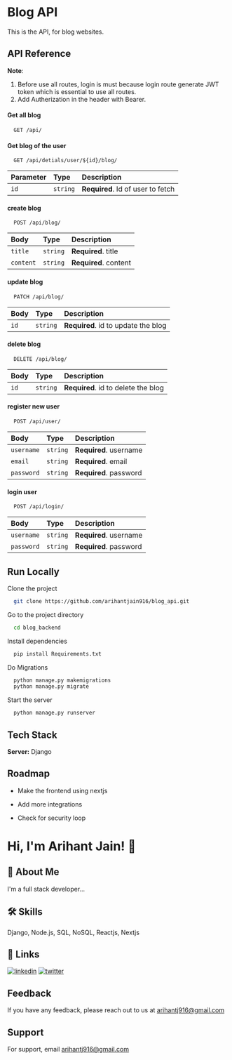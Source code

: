 
# Blog API

This is the API, for blog websites. 


## API Reference

**Note**: 
1. Before use all routes, login is must because login route generate JWT token which is essential to use all routes. 
2. Add Autherization in the header with Bearer.

#### Get all blog

```http
  GET /api/
```


#### Get blog of the user

```http
  GET /api/detials/user/${id}/blog/
```

| Parameter | Type     | Description                       |
| :-------- | :------- | :-------------------------------- |
| `id`      | `string` | **Required**. Id of user to fetch |

#### create blog 

```http
  POST /api/blog/
```

| Body      | Type     | Description                       |
| :-------- | :------- | :-------------------------------- |
| `title`   | `string` | **Required**. title               |
| `content` | `string` | **Required**. content             |

#### update blog 

```http
  PATCH /api/blog/
```

| Body      | Type     | Description                       |
| :-------- | :------- | :-------------------------------- |
| `id`      | `string` | **Required**. id to update the blog|


#### delete blog 

```http
  DELETE /api/blog/
```

| Body      | Type     | Description                       |
| :-------- | :------- | :-------------------------------- |
| `id`      | `string` | **Required**. id to delete the blog|

#### register new user

```http
  POST /api/user/
```

| Body      | Type     | Description                       |
| :-------- | :------- | :-------------------------------- |
| `username`| `string` | **Required**. username            |
| `email`   | `string` | **Required**. email               |
| `password`| `string` | **Required**. password            |

#### login user

```http
  POST /api/login/
```

| Body      | Type     | Description                       |
| :-------- | :------- | :-------------------------------- |
| `username`| `string` | **Required**. username            |
| `password`| `string` | **Required**. password            |



## Run Locally

Clone the project

```bash
  git clone https://github.com/arihantjain916/blog_api.git
```

Go to the project directory

```bash
  cd blog_backend
```

Install dependencies

```bash
  pip install Requirements.txt
```
Do Migrations

```bash
  python manage.py makemigrations
  python manage.py migrate
```

Start the server

```bash
  python manage.py runserver
```


## Tech Stack


**Server:** Django


## Roadmap

- Make the frontend using nextjs

- Add more integrations

- Check for security loop


# Hi, I'm Arihant Jain! 👋


## 🚀 About Me
I'm a full stack developer...


## 🛠 Skills
Django, Node.js, SQL, NoSQL, Reactjs, Nextjs


## 🔗 Links
[![linkedin](https://img.shields.io/badge/linkedin-0A66C2?style=for-the-badge&logo=linkedin&logoColor=white)](https://www.linkedin.com/in/arihantjain916)
[![twitter](https://img.shields.io/badge/twitter-1DA1F2?style=for-the-badge&logo=twitter&logoColor=white)](https://twitter.com/arihantjain916)


## Feedback

If you have any feedback, please reach out to us at arihantj916@gmail.com


## Support

For support, email arihantj916@gmail.com 

